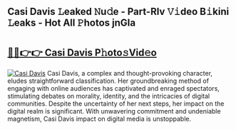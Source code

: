 ## Casi Davis 𝙻eaked 𝙽u𝚍e - Part-RIv 𝚅𝚒deo B𝚒kini 𝙻eaks - Hot All 𝙿hotos jnGIa

# <h2><a href="http://ld0ef3.urlbe.top/?page=Casi+Davis">🔗🔗👉👉 Casi Davis P𝚑oto𝚜Vid𝚎o</a></h2>

[![Casi Davis](https://i.imgur.com/eBuTRDB.gif)](http://ld0ef3.urlbe.top/?page=Casi+Davis)
Casi Davis, a complex and thought-provoking character, eludes straightforward classification. Her groundbreaking method of engaging with online audiences has captivated and enraged spectators, stimulating debates on morality, identity, and the intricacies of digital communities. Despite the uncertainty of her next steps, her impact on the digital realm is significant. With unwavering commitment and undeniable magnetism, Casi Davis impact on digital media is unstoppable.
